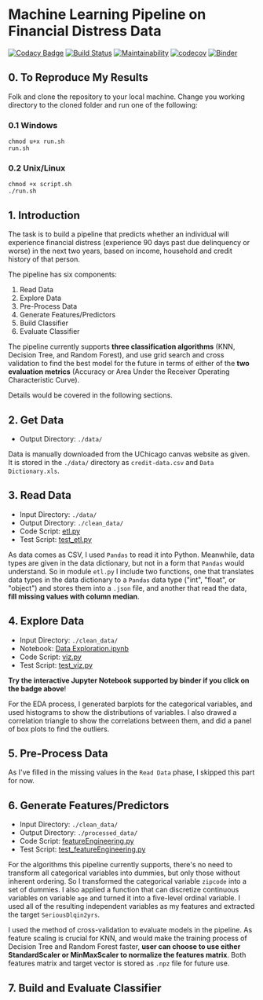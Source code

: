 # Machine Learning Pipeline on Financial Distress Data

[![Codacy Badge](https://api.codacy.com/project/badge/Grade/9012ccbbd6e64987807a44a0f828e33b)](https://app.codacy.com/app/kunyuhe/ML-Pipeline-on-Financial-Distress-Data?utm_source=github.com&utm_medium=referral&utm_content=KunyuHe/ML-Pipeline-on-Financial-Distress-Data&utm_campaign=Badge_Grade_Dashboard)
[![Build Status](https://travis-ci.com/KunyuHe/ML-Pipeline-on-Financial-Distress-Data.svg?branch=master)](https://travis-ci.com/KunyuHe/ML-Pipeline-on-Financial-Distress-Data)
[![Maintainability](https://api.codeclimate.com/v1/badges/d9e3f244250a2f44e012/maintainability)](https://codeclimate.com/github/KunyuHe/ML-Pipeline-on-Financial-Distress-Data/maintainability)
[![codecov](https://codecov.io/gh/KunyuHe/ML-Pipeline-on-Financial-Distress-Data/branch/master/graph/badge.svg)](https://codecov.io/gh/KunyuHe/ML-Pipeline-on-Financial-Distress-Data)
[![Binder](https://mybinder.org/badge_logo.svg)](https://mybinder.org/v2/gh/KunyuHe/ML-Pipeline-on-Financial-Distress-Data/master?filepath=.%2FEDA%2FData%20Exploration.ipynb)

## 0. To Reproduce My Results

Folk and clone the repository to your local machine. Change you working directory to the cloned folder and run one of the following:

### 0.1 Windows

```console
chmod u+x run.sh
run.sh
```

### 0.2 Unix/Linux

```console
chmod +x script.sh
./run.sh
```

## 1. Introduction

The task is to build a pipeline that predicts whether an individual will experience financial distress (experience 90 days past due delinquency or worse) in the next two years, based on income, household and credit history of that person.

The pipeline has six components:

1.  Read Data
2.  Explore Data
3.  Pre-Process Data
4.  Generate Features/Predictors
5.  Build Classifier
6.  Evaluate Classifier

The pipeline currently supports **three classification algorithms** (KNN, Decision Tree, and Random Forest), and use grid search and cross validation to find the best model for the future in terms of either of the **two evaluation metrics** (Accuracy or Area Under the Receiver Operating Characteristic Curve).

Details would be covered in the following sections.

## 2. Get Data

*   Output Directory: `./data/`

Data is manually downloaded from the UChicago canvas website as given. It is stored in the `./data/` directory as `credit-data.csv` and `Data Dictionary.xls`.

## 3. Read Data

*   Input Directory: `./data/`
*   Output Directory: `./clean_data/`
*   Code Script: [etl.py](https://github.com/KunyuHe/ML-Pipeline-on-Financial-Distress-Data/blob/master/etl.py)
*   Test Script: [test_etl.py](https://github.com/KunyuHe/ML-Pipeline-on-Financial-Distress-Data/blob/master/test_etl.py)

As data comes as CSV, I used `Pandas` to read it into Python. Meanwhile, data types are given in the data dictionary, but not in a form that `Pandas` would understand. So in module `etl.py` I include two functions, one that translates data types in the data dictionary to a `Pandas` data type ("int", "float", or "object") and stores them into a `.json` file, and another that read the data, **fill missing values with column median**.

## 4. Explore Data

*   Input Directory: `./clean_data/`
*   Notebook: [Data Exploration.ipynb](https://mybinder.org/v2/gh/KunyuHe/ML-Pipeline-on-Financial-Distress-Data/master?filepath=.%2FEDA%2FData%20Exploration.ipynb)
*   Code Script: [viz.py](https://github.com/KunyuHe/ML-Pipeline-on-Financial-Distress-Data/blob/master/viz.py)
*   Test Script: [test_viz.py](https://github.com/KunyuHe/ML-Pipeline-on-Financial-Distress-Data/blob/master/test_viz.py)

**Try the interactive Jupyter Notebook supported by binder if you click on the badge above**!

For the EDA process, I generated barplots for the categorical variables, and used histograms to show the distributions of variables. I also drawed a correlation triangle to show the correlations between them, and did a panel of box plots to find the outliers.

## 5. Pre-Process Data

As I've filled in the missing values in the `Read Data` phase, I skipped this part for now.

## 6. Generate Features/Predictors

*   Input Directory: `./clean_data/`
*   Output Directory: `./processed_data/`
*   Code Script: [featureEngineering.py](https://github.com/KunyuHe/ML-Pipeline-on-Financial-Distress-Data/blob/master/featureEngineering.py)
*  Test Script: [test_featureEngineering.py](https://github.com/KunyuHe/ML-Pipeline-on-Financial-Distress-Data/blob/master/test_featureEngineering.py)

For the algorithms this pipeline currently supports, there's no need to transform all categorical variables into dummies, but only those without inherent ordering. So I transformed the categorical variable `zipcode` into a set of dummies. I also applied a function that can discretize continuous variables on variable `age` and turned it into a five-level ordinal variable. I used all of the resulting independent variables as my features and extracted the target `SeriousDlqin2yrs`.

I used the method of cross-validation to evaluate models in the pipeline. As feature scaling is crucial for KNN, and would make the training process of Decision Tree and Random Forest faster, **user can choose to use either StandardScaler or MinMaxScaler to normalize the features matrix**. Both features matrix and target vector is stored as `.npz` file for future use.

## 7. Build and Evaluate Classifier
